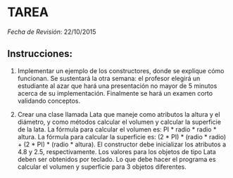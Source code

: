 # TAREA

*Fecha de Revisión*: 22/10/2015

## Instrucciones:
1. Implementar un ejemplo de los constructores, donde se explique cómo funcionan. Se sustentará la otra semana: el profesor elegirá un estudiante al azar que hará una presentación no mayor de 5 minutos acerca de su implementación. Finalmente se hará un examen corto validando conceptos.

2. Crear una clase llamada Lata que maneje como atributos la altura y el diámetro, y como métodos calcular el volumen y calcular la superficie de la lata. La fórmula para calcular el volumen es: PI * radio * radio * altura. La fórmula para calcular la superficie es: (2 * PI) * (radio * radio) + (2 * PI) * (radio * altura). El constructor debe inicializar los atributos a 4.8 y 2.5, respectivamente. Los valores para los objetos de tipo Lata deben ser obtenidos por teclado. Lo que debe hacer el programa es calcular el volumen y superficie para 3 objetos diferentes.
